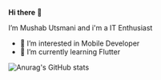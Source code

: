 **Hi there** 👋

I’m Mushab Utsmani and i'm a IT Enthusiast

- 👀 I’m interested in Mobile Developer
- 🌱 I’m currently learning Flutter


![Anurag's GitHub stats](https://github-readme-stats.vercel.app/api?username=mushabui&show_icons=true&theme=onedark)
